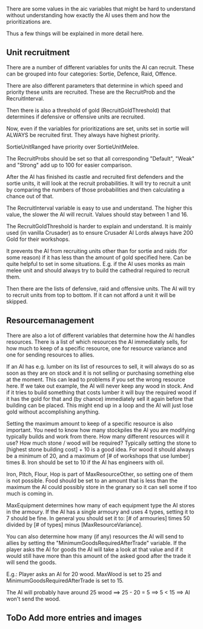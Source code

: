 There are some values in the aic variables that might be hard to understand without understanding how exactly the AI uses them and how the prioritizations are.

Thus a few things will be explained in more detail here.



## Unit recruitment


There are a number of different variables for units the AI can recruit. These can be grouped into four categories: Sortie, Defence, Raid, Offence.

There are also different parameters that determine in which speed and priority these units are recruited. These are the RecruitProb and the RecruitInterval.

Then there is also a threshold of gold (RecruitGoldThreshold) that determines if defensive or offensive units are recruited.


Now, even if the variables for prioritizations are set, units set in sortie will ALWAYS be recruited first. They always have highest priority.

SortieUnitRanged have priority over SortieUnitMelee.

The RecruitProbs should be set so that all corresponding "Default", "Weak" and "Strong" add up to 100 for easier comparison.

After the AI has finished its castle and recruited first defenders and the sortie units, it will look at the recruit probabilities.
It will try to recruit a unit by comparing the numbers of those probabilities and then calculating a chance out of that.

The RecruitInterval variable is easy to use and understand. The higher this value, the slower the AI will recruit. Values should stay between 1 and 16.

The RecruitGoldThreshold is harder to explain and understand. It is mainly used (in vanilla Crusader) as to ensure Crusader AI Lords always have 200 Gold for their workshops.

It prevents the AI from recruiting units other than for sortie and raids (for some reason) if it has less than the amount of gold specified here. Can be quite helpful to set in some situations. E.g. if the AI uses monks as main melee unit and should always try to build the cathedral required to recruit them.



Then there are the lists of defensive, raid and offensive units. The AI will try to recruit units from top to bottom. If it can not afford a unit it will be skipped. 



## Resourcemanagement


There are also a lot of different variables that determine how the AI handles resources. There is a list of which resources the AI immediately sells, for how much to keep of a specific resource, one for resource variance and one for sending resources to allies.


If an AI has e.g. lumber on its list of resources to sell, it will always do so as soon as they are on stock and it is not selling or purchasing something else at the moment. This can lead to problems if you set the wrong resource here. If we take out example, the AI will never keep any wood in stock. And if it tries to build something that costs lumber it will buy the required wood if it has the gold for that and (by chance) immediately sell it again before that building can be placed. This might end up in a loop and the AI will just lose gold without accomplishing anything.


Setting the maximum amount to keep of a specific resource is also important. You need to know how many stockpiles the AI you are modifying typically builds and work from there. How many different resources will it use? How much stone / wood will be required? Typically setting the stone to [highest stone building cost] + 10 is a good idea. For wood it should 
always be a minimum of 20, and a maximum of [# of workshops that use lumber] times 8. Iron should be set to 10 if the AI has engineers with oil.

Iron, Pitch, Flour, Hop is part of MaxResourceOther, so setting one of them is not possible. 
Food should be set to an amount that is less than the maximum the AI could possibly store in the granary so it can sell some if too much is coming in. 

MaxEquipment determines how many of each equipment type the AI stores in the armoury. If the AI has a single armoury and uses 4 types, setting it to 7 should be fine. In general you should set it to: [# of armouries] times 50 divided by [# of types] minus [MaxResourceVariance].


You can also determine how many (if any) resources the AI will send to allies by setting the "MinimumGoodsRequiredAfterTrade" variable. If the player asks the AI for goods the AI will take a look at that value and if it would still have more than this amount of the asked good after the trade it will send the goods. 

E.g.: Player asks an AI for 20 wood. MaxWood is set to 25 and MinimumGoodsRequiredAfterTrade is set to 15. 

The AI will probably have around 25 wood    ==>    25 - 20 = 5    ==>    5 < 15    ==>    AI won't send the wood.




## ToDo Add more entries and images